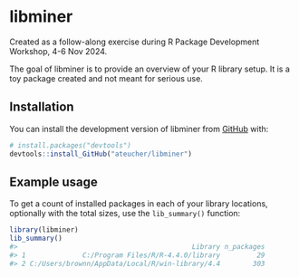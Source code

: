 
<!-- README.md is generated from README.Rmd. Please edit that file -->

# libminer

<!-- badges: start -->
<!-- badges: end -->

Created as a follow-along exercise during R Package Development Workshop, 4-6 Nov 2024.

The goal of libminer is to provide an overview of your R library setup.
It is a toy package created and not meant for serious use.

## Installation

You can install the development version of libminer from
[GitHub](https://GitHub.com/) with:

``` r
# install.packages("devtools")
devtools::install_GitHub("ateucher/libminer")
```

## Example usage

To get a count of installed packages in each of your library locations,
optionally with the total sizes, use the `lib_summary()` function:

``` r
library(libminer)
lib_summary()
#>                                           Library n_packages
#> 1              C:/Program Files/R/R-4.4.0/library         29
#> 2 C:/Users/brownn/AppData/Local/R/win-library/4.4        303
```
